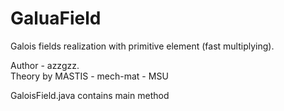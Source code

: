 # GaluaField

Galois fields realization with primitive element (fast multiplying).

Author - azzgzz.<br/>
Theory by MASTIS - mech-mat - MSU

GaloisField.java contains main method
